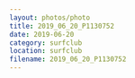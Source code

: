 ```yaml
---
layout: photos/photo
title: 2019_06_20_P1130752
date: 2019-06-20
category: surfclub
location: surfclub
filename: 2019_06_20_P1130752
---
```

